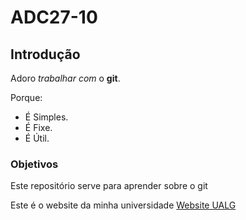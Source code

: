# ADC27-10

## Introdução

Adoro *trabalhar* _com_ o **git**.

Porque:
- É Simples.
- É Fixe.
- É Útil.
### Objetivos

Este repositório serve para aprender sobre o git

Este é o website da minha universidade [Website UALG](https://www.ualg.pt/)